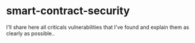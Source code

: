 # smart-contract-security


I'll share here all criticals vulnerabilities that I've found and explain them as clearly as possible..
